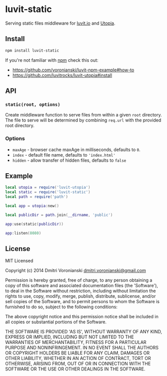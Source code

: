 # luvit-static

Serving static files middleware for [luvit.io](http://luvit.io) and [Utopia](https://github.com/luvitrocks/luvit-utopia).

## Install

```bash
npm install luvit-static
```

If you're not familiar with [npm](https://www.npmjs.org/) check this out:
- https://github.com/voronianski/luvit-npm-example#how-to
- https://github.com/luvitrocks/luvit-utopia#install

## API

### ``static(root, options)``

Create middleware function to serve files from within a given ``root`` directory. The file to serve will be determined by combining ``req.url`` with the provided root directory.

### Options

- ``maxAge`` - browser cache maxAge in milliseconds, defaults to ``0``.
- ``index`` - default file name, defaults to ``'index.html'``
- ``hidden`` - allow transfer of hidden files, defaults to ``false``

## Example

```lua
local utopia = require('luvit-utopia')
local static = require('luvit-static')
local path = require('path')

local app = utopia:new()

local publicDir = path.join(__dirname, 'public')

app:use(static(publicDir))

app:listen(8080)
```

## License

MIT Licensed

Copyright (c) 2014 Dmitri Voronianski [dmitri.voronianski@gmail.com](mailto:dmitri.voronianski@gmail.com)

Permission is hereby granted, free of charge, to any person obtaining
a copy of this software and associated documentation files (the
'Software'), to deal in the Software without restriction, including
without limitation the rights to use, copy, modify, merge, publish,
distribute, sublicense, and/or sell copies of the Software, and to
permit persons to whom the Software is furnished to do so, subject to
the following conditions:

The above copyright notice and this permission notice shall be
included in all copies or substantial portions of the Software.

THE SOFTWARE IS PROVIDED 'AS IS', WITHOUT WARRANTY OF ANY KIND,
EXPRESS OR IMPLIED, INCLUDING BUT NOT LIMITED TO THE WARRANTIES OF
MERCHANTABILITY, FITNESS FOR A PARTICULAR PURPOSE AND NONINFRINGEMENT.
IN NO EVENT SHALL THE AUTHORS OR COPYRIGHT HOLDERS BE LIABLE FOR ANY
CLAIM, DAMAGES OR OTHER LIABILITY, WHETHER IN AN ACTION OF CONTRACT,
TORT OR OTHERWISE, ARISING FROM, OUT OF OR IN CONNECTION WITH THE
SOFTWARE OR THE USE OR OTHER DEALINGS IN THE SOFTWARE.
